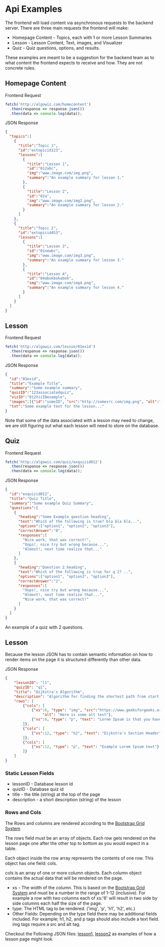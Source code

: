 # Api Examples
The frontend will load content via asynchronous requests to the backend server.
There are three main requests the frontend will make:
* Homepage Content - Topics, each with 1 or more Lesson Summaries
* Lesson - Lesson Content, Text, images, and Visualizer
* Quiz - Quiz questions, options, and results.

These examples are meant to be a suggestion for the backend team as to what 
content the frontend expects to receive and how. They are not concrete rules.

## Homepage Content
Frontend Request
```javascript
fetch('http://algowiz.com/homecontent')
  .then(response => response.json())
  .then(data => console.log(data));
```
JSON Response
```json
{
  "topics":[
    {
      "title":"Topic 1",
      "id":"extopicid123",
      "lessons":[
        {
          "title":"Lesson 1",
          "id":"012abc",
          "img":"www.image.com/img.png",
          "summary":"An example summary for lesson 1."
        },
        {
          "title":"Lesson 2",
          "id":"02a",
          "img":"www.image.com/img2.png",
          "summary":"An example summary for lesson 2."
        }
      ]
    },
    {
      "title":"Topic 2",
      "id":"extopicid453",
      "lessons":[
        {
          "title":"Lesson 3",
          "id":"01newbc",
          "img":"www.image.com/img3.png",
          "summary":"An example summary for lesson 3."
        },
        {
          "title":"Lesson 4",
          "id":"04abokbokabok",
          "img":"www.image.com/img4.png",
          "summary":"An example summary for lesson 4."
        }
      ]
    }
  ]
}
```

## Lesson
Frontend Request
```javascript
fetch('http://algowiz.com/lesson/01exid')
  .then(response => response.json())
  .then(data => console.log(data));
```
JSON Response
```json
{
  "id":"01exid",
  "title":"Example Title",
  "summary":"Some example summary",
  "quizID":"123associatedquiz",
  "vizID":"012VizIDexample",
  "images":[{"id":"someID", "src":"http://somesrc.com/img.png", "alt":"altTxt"}],
  "txt":"Some example text for the lesson..."
}
```
Note that some of the data associated with a lesson may need to change, 
we are still figuring out what each lesson will need to store on the database.

## Quiz
Frontend Request
```javascript
fetch('http://algowiz.com/quiz/exquizid012')
  .then(response => response.json())
  .then(data => console.log(data));
```
JSON Response
```json
{
  "id":"exquizid012",
  "title":"Quiz Title",
  "summary":"Some example Quiz Summary",
  "questions":[
    {
      "heading":"Some Example question heading",
      "text":"Which of the following is true? bla bla bla...",
      "options":["option1", "option2", "option3"],
      "correctAnswer":"0",
      "responses":[
        "Nice work, that was correct!",
        "Oops!, nice try but wrong because...",
        "Almost!, next time realize that..."
      ]
    },
    {
      "heading":"Question 2 heading",
      "text":"Which of the following is true for q 2? ..",
      "options":["option1", "option2", "option3"],
      "correctAnswer":"2",
      "responses":[
        "Oops!, nice try but wrong because...",
        "Almost!, next time realize that...",
        "Nice work, that was correct!"
      ]
    }
  ]
}
```
An example of a quiz with 2 questions.

## Lesson
Because the lesson JSON has to contain semantic
information on how to render items on the page
it is structured differently than other data.

JSON Response
```json
{
	"lessonID": "l1",
	"quizID": "q1",
	"title": "Dijkstra's Algorithm",
	"description": "Algorithm for finding the shortest path from start node to end node\nin a weighted graph.",
	"rows": [
		{"cols": [
			{"xs":6, "type": "img", "src":"https://www.geeksforgeeks.org/wp-content/uploads/Fig-11.jpg",
				 "alt": "Here is some alt text"},
			{"xs":6, "type": "p", "text": "Lorem Ipsum is that you have to take out its family. Lorem Ispum is a choke artist. It chokes! "}
		]},
		{"cols": [
			{"xs":12, "type": "h2", "text": "Dijkstra's Section Header"}
		]},
		{"cols": [
			{"xs":12, "type": "p", "text": "Example Lorem Ipsum text"}
		]}
	]
}
```
### Static Lesson Fields
* lessonID - Database lesson id
* quizID - Database quiz id
* title - the title (string) at the top of the page
* description - a short description (string) of the lesson 
### Rows and Cols
The Rows and columns are rendered according to the [Bootstrap Grid System](https://getbootstrap.com/docs/4.0/layout/grid/)

The rows field must be an array of objects. Each row gets rendered on the 
lesson page one after the other top to bottom as you would expect in a table.

Each object inside the row  array represents the contents of one row. This object has one field: cols.

cols is an array of one or more column objects. 
Each column object contains the actual data that will be rendered on the page.

* xs - The width of the column. This is based on the [Bootstrap Grid System](https://getbootstrap.com/docs/4.0/layout/grid/) and must be a number in the range of 1-12 (inclusive). 
For example a row with two columns each of xs:'6' will result in two side by side columns each half the size of the page.
* type: The HTML tag to be rendered. ('img', 'p', 'h1', 'h2', etc.)
* Other Fields: Depending on the type field there may be additional fields included. For example; h1, h2, and p tags should also include a text field. img tags require a src and alt tag. 

Checkout the Following JSON files: 
[lesson1](../algowiz-app/public/lesson/l1), 
[lesson2](../algowiz-app/public/lesson/l2)
as examples of how a lesson page might look.
